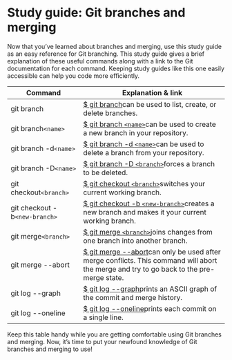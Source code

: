 # Study guide: Git branches and merging

Now that you’ve learned about branches and merging, use this study guide as an easy reference for Git branching. This study guide gives a brief explanation of these useful commands along with a link to the Git documentation for each command. Keeping study guides like this one easily accessible can help you code more efficiently.

| Command                         | Explanation & link                                                                                                                                                                    |
| ------------------------------- | ------------------------------------------------------------------------------------------------------------------------------------------------------------------------------------- |
| git branch                      | [$ git branch](https://git-scm.com/docs/git-branch)can be used to list, create, or delete branches.                                                                                      |
| git branch`<name>`            | [$ git branch `<name>`](https://git-scm.com/book/en/v2/Git-Branching-Basic-Branching-and-Merging)can be used to create a new branch in your repository.                                |
| git branch -d`<name>`         | [$ git branch -d `<name>`](https://git-scm.com/docs/git-branch#Documentation/git-branch.txt--D)can be used to delete a branch from your repository.                                    |
| git branch -D`<name>`         | [$ git branch -D `<branch>`](https://git-scm.com/docs/git-branch#Documentation/git-branch.txt--D)forces a branch to be deleted.                                                        |
| git checkout`<branch>`        | [$ git checkout `<branch>`](https://git-scm.com/docs/git-checkout)switches your current working branch.                                                                                |
| git checkout -b`<new-branch>` | [$ git checkout -b `<new-branch>`](https://git-scm.com/docs/git-checkout#Documentation/git-checkout.txt--bltnewbranchgt)creates a new branch and makes it your current working branch. |
| git merge`<branch>`           | [$ git merge `<branch>`](https://git-scm.com/docs/git-merge)joins changes from one branch into another branch.                                                                         |
| git merge --abort               | [$ git merge --abort](https://git-scm.com/docs/git-merge)can only be used after merge conflicts. This command will abort the merge and try to go back to the pre-merge state.            |
| git log --graph                 | [$ git log --graph](https://git-scm.com/book/en/v2/Git-Basics-Viewing-the-Commit-History)prints an ASCII graph of the commit and merge history.                                          |
| git log --oneline               | [$ git log --oneline](https://git-scm.com/book/en/v2/Git-Basics-Viewing-the-Commit-History)prints each commit on a single line.                                                          |

Keep this table handy while you are getting comfortable using Git branches and merging. Now, it’s time to put your newfound knowledge of Git branches and merging to use!
